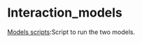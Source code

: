 # Interaction_models

[Models scripts](https://github.com/andre6martinez/Interaction_models/blob/main/Interaction_models.R):Script to run the two models.
